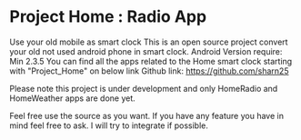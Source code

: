 # Project Home : Radio App
Use your old mobile as smart clock
This is an open source project convert your old not used android phone in smart clock. 
Android Version require: Min 2.3.5
You can find all the apps related to the Home smart clock starting with "Project_Home" on below link
Github link: https://github.com/sharn25

Please note this project is under development and only HomeRadio and HomeWeather apps are done yet.

Feel free use the source as you want. 
If you have any feature you have in mind feel free to ask. I will try to integrate if possible.